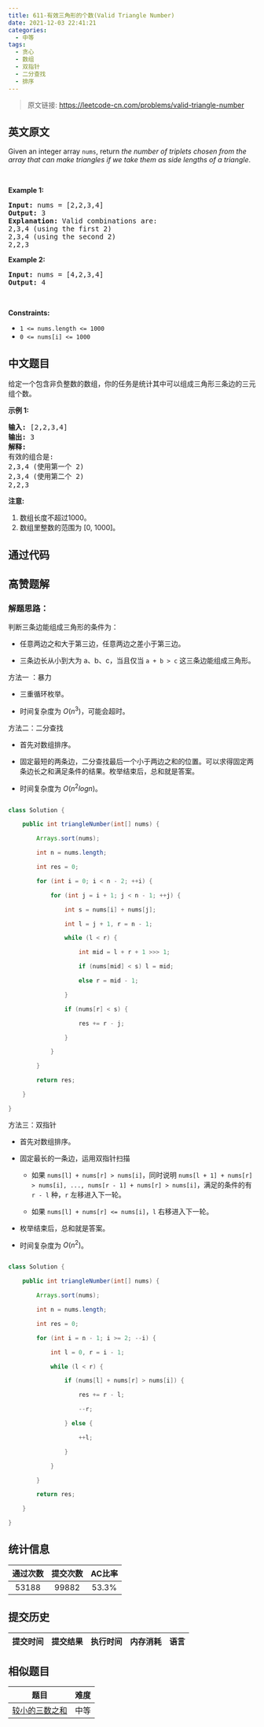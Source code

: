 ```yaml
---
title: 611-有效三角形的个数(Valid Triangle Number)
date: 2021-12-03 22:41:21
categories:
  - 中等
tags:
  - 贪心
  - 数组
  - 双指针
  - 二分查找
  - 排序
---
```


> 原文链接: https://leetcode-cn.com/problems/valid-triangle-number


## 英文原文
<div><p>Given an integer array <code>nums</code>, return <em>the number of triplets chosen from the array that can make triangles if we take them as side lengths of a triangle</em>.</p>

<p>&nbsp;</p>
<p><strong>Example 1:</strong></p>

<pre>
<strong>Input:</strong> nums = [2,2,3,4]
<strong>Output:</strong> 3
<strong>Explanation:</strong> Valid combinations are: 
2,3,4 (using the first 2)
2,3,4 (using the second 2)
2,2,3
</pre>

<p><strong>Example 2:</strong></p>

<pre>
<strong>Input:</strong> nums = [4,2,3,4]
<strong>Output:</strong> 4
</pre>

<p>&nbsp;</p>
<p><strong>Constraints:</strong></p>

<ul>
	<li><code>1 &lt;= nums.length &lt;= 1000</code></li>
	<li><code>0 &lt;= nums[i] &lt;= 1000</code></li>
</ul>
</div>

## 中文题目
<div><p>给定一个包含非负整数的数组，你的任务是统计其中可以组成三角形三条边的三元组个数。</p>

<p><strong>示例 1:</strong></p>

<pre>
<strong>输入:</strong> [2,2,3,4]
<strong>输出:</strong> 3
<strong>解释:</strong>
有效的组合是: 
2,3,4 (使用第一个 2)
2,3,4 (使用第二个 2)
2,2,3
</pre>

<p><strong>注意:</strong></p>

<ol>
	<li>数组长度不超过1000。</li>
	<li>数组里整数的范围为 [0, 1000]。</li>
</ol>
</div>

## 通过代码
<RecoDemo>
</RecoDemo>


## 高赞题解
### 解题思路：

判断三条边能组成三角形的条件为：



- 任意两边之和大于第三边，任意两边之差小于第三边。

- 三条边长从小到大为 a、b、c，当且仅当 `a + b > c` 这三条边能组成三角形。



 方法一 ：暴力



- 三重循环枚举。

- 时间复杂度为 $O(n^3)$，可能会超时。



方法二：二分查找



- 首先对数组排序。

- 固定最短的两条边，二分查找最后一个小于两边之和的位置。可以求得固定两条边长之和满足条件的结果。枚举结束后，总和就是答案。

- 时间复杂度为 $O(n^2logn)$。



```java [-Java]

class Solution {

    public int triangleNumber(int[] nums) {

        Arrays.sort(nums);

        int n = nums.length;

        int res = 0;

        for (int i = 0; i < n - 2; ++i) {

            for (int j = i + 1; j < n - 1; ++j) {

                int s = nums[i] + nums[j];

                int l = j + 1, r = n - 1;

                while (l < r) {

                    int mid = l + r + 1 >>> 1;

                    if (nums[mid] < s) l = mid;

                    else r = mid - 1;

                }

                if (nums[r] < s) {

                    res += r - j;

                }

            }

        }

        return res;

    }

}

```



方法三：双指针



- 首先对数组排序。

- 固定最长的一条边，运用双指针扫描

  - 如果 `nums[l] + nums[r] > nums[i]`，同时说明 `nums[l + 1] + nums[r] > nums[i], ..., nums[r - 1] + nums[r] > nums[i]`，满足的条件的有 `r - l` 种，`r` 左移进入下一轮。

  - 如果 `nums[l] + nums[r] <= nums[i]`，`l` 右移进入下一轮。

- 枚举结束后，总和就是答案。

- 时间复杂度为 $O(n^2)$。



```java [-Java]

class Solution {

    public int triangleNumber(int[] nums) {

        Arrays.sort(nums);

        int n = nums.length;

        int res = 0;

        for (int i = n - 1; i >= 2; --i) {

            int l = 0, r = i - 1;

            while (l < r) {

                if (nums[l] + nums[r] > nums[i]) {

                    res += r - l;

                    --r;

                } else {

                    ++l;

                }

            }

        }

        return res;

    }

}

```





## 统计信息
| 通过次数 | 提交次数 | AC比率 |
| :------: | :------: | :------: |
|    53188    |    99882    |   53.3%   |

## 提交历史
| 提交时间 | 提交结果 | 执行时间 |  内存消耗  | 语言 |
| :------: | :------: | :------: | :--------: | :--------: |


## 相似题目
|                             题目                             | 难度 |
| :----------------------------------------------------------: | :---------: |
| [较小的三数之和](https://leetcode-cn.com/problems/3sum-smaller/) | 中等|
